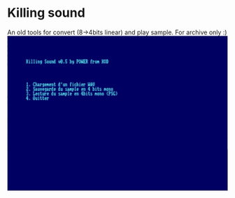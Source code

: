 # Killing sound

An old tools for convert (8->4bits linear) and play sample. For archive only :)
![Screenshot](./screenshot/screen.png)